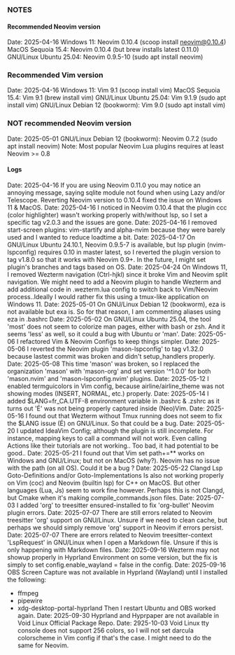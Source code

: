 
### NOTES

#### Recommended Neovim version
Date: 2025-04-16
Windows 11: Neovim 0.10.4 (scoop install neovim@0.10.4)
MacOS Sequoia 15.4: Neovim 0.10.4 (but brew installs latest 0.11.0)
GNU/Linux Ubuntu 25.04: Neovim 0.9.5-10 (sudo apt install neovim)

### Recommended Vim version
Date: 2025-04-16
Windows 11: Vim 9.1 (scoop install vim)
MacOS Sequoia 15.4: Vim 9.1 (brew install vim)
GNU/Linux Ubuntu 25.04: Vim 9.1.9 (sudo apt install vim)
GNU/Linux Debian 12 (bookworm): Vim 9.0 (sudo apt install vim)

### NOT recommended Neovim version
Date: 2025-05-01
GNU/Linux Debian 12 (bookworm): Neovim 0.7.2 (sudo apt install neovim)
Note: Most popular Neovim Lua plugins requires at least Neovim >= 0.8

#### Logs
Date: 2025-04-16
If you are using Neovim 0.11.0 you may notice an annoying message,
saying sqlite module not found when using Lazy and/or Telescope.
Reverting Neovim version to 0.10.4 fixed the issue on Windows 11 & MacOS.
Date: 2025-04-16
I noticed in Neovim 0.10.4 that the plugin ccc (color highlighter)
wasn't working properly with/without lsp, so I set a specific tag
v2.0.3 and the issues are gone.
Date: 2025-04-16
I removed start-screen plugins: vim-startify and alpha-nvim because
they were barely used and I wanted to reduce loadtime a bit.
Date: 2025-04-17
On GNU/Linux Ubuntu 24.10.1, Neovim 0.9.5-7 is available, but lsp
plugin (nvim-lspconfig) requires 0.10 in master latest, so I reverted
the plugin version to tag v1.8.0 so that it works with Neovim 0.9+.
In the future, I might set plugin's branches and tags based on OS.
Date: 2025-04-24
On Windows 11, I removed Wezterm navigation (Ctrl-hjkl) since it broke
Vim and Neovim split navigation. We might need to add a Neovim plugin to
handle Wezterm and add additional code in .wezterm.lua config to switch back
to Vim/Neovim process..Ideally I would rather fix this using a tmux-like
application on Windows 11.
Date: 2025-05-01
On GNU/Linux Debian 12 (bookworm), eza is not available but exa is.
So for that reason, I am commenting aliases using eza in .bashrc
Date: 2025-05-02
On GNU/Linux Ubuntu 25.04, the tool 'most' does not seem to colorize
man pages, either with bash or zsh. And it seems 'less' as well, so
it could a bug with Ubuntu or 'man'.
Date: 2025-05-06
I refactored Vim & Neovim Configs to keep things simpler.
Date: 2025-05-06
I reverted the Neovim plugin 'mason-lspconfig' to tag v1.32.0
because lastest commit was broken and didn't setup_handlers properly.
Date: 2025-05-08
This time 'mason' was broken, so I replaced the organization 'mason' with
'mason-org' and set version '^1.0.0' for both 'mason.nvim' and 'mason-lspconfig.nvim'
plugins.
Date: 2025-05-12
I enabled termguicolors in Vim config, because airline/airline_theme was not showing
modes (INSERT, NORMAL, etc.) properly.
Date: 2025-05-14
I added $LANG=fr_CA.UTF-8 environment variable in .bashrc & .zshrc as it turns
out 'É' was not being properly captured inside (Neo)Vim.
Date: 2025-05-16
I found out that Wezterm without Tmux running does not seem to
fix the $LANG issue (É) on GNU/Linux. So that could be a bug.
Date: 2025-05-20
I updated IdeaVim Config; although the plugin is still incomplete.
For instance, mapping keys to call a command will not work.
Even calling Actions like their tutorials are not working..
Too bad, it had potential to be good..
Date: 2025-05-21
I found out that Vim set path+=** works on Windows and GNU/Linux;
but not on MacOS (why?). Neovim has no issue with the path (on all OS).
Could it be a bug ?
Date: 2025-05-22
Clangd Lsp Goto-Definitions and/or Goto-Implementations Is also not working properly
on Vim (coc) and Neovim (builtin lsp) for C++ on MacOS. But other languages (Lua, Js)
seem to work fine however. Perhaps this is not Clangd, but Cmake when it's making
compile_commands.json files.
Date: 2025-07-03
I added 'org' to treesitter ensured-installed to fix 'org-bullet' Neovim plugin errors.
Date: 2025-07-07
There are still errors related to Neovim treesitter 'org' support on GNU/Linux.
Unsure if we need to clean cache, but perhaps we should simply remove 'org'
support in Neovim if errors persist.
Date: 2025-07-07
There are errors related to Neovim treesitter-context 'LspRequest' in GNU/Linux when
I open a Markdown file. Unsure if this is only happening with Markdown files.
Date: 2025-09-16
Wezterm may not showup properly in Hyprland Environment on some version,
but the fix is simply to set config.enable_wayland = false in the config.
Date: 2025-09-16
OBS Screen Capture was not available in Hyprland (Wayland) until I installed the following:
- ffmpeg
- pipewire
- xdg-desktop-portal-hyprland
Then I restart Ubuntu and OBS worked again.
Date: 2025-09-30
Hyprland and Hyprpaper are not available in Void Linux Official Package Repo.
Date: 2925-10-03
Void Linux tty console does not support 256 colors, so I will not set darcula colorscheme
in Vim config if that's the case. I might need to do the same for Neovim.
